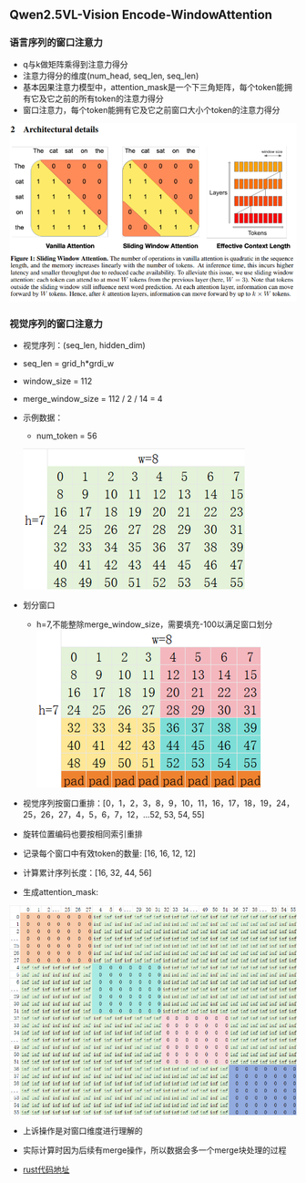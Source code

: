 ## Qwen2.5VL-Vision Encode-WindowAttention

### 语言序列的窗口注意力
* q与k做矩阵乘得到注意力得分
* 注意力得分的维度(num_head, seq_len, seq_len)
* 基本因果注意力模型中，attention_mask是一个下三角矩阵，每个token能拥有它及它之前的所有token的注意力得分
* 窗口注意力，每个token能拥有它及它之前窗口大小个token的注意力得分

![window_attention](../images/window_attention_llm.png)

### 视觉序列的窗口注意力
* 视觉序列：(seq_len, hidden_dim)
* seq_len = grid_h*grdi_w
* window_size = 112
* merge_window_size = 112 / 2 / 14 = 4

* 示例数据：
    * num_token = 56

    ![image_token](../images/image_tokens.png)

* 划分窗口
    * h=7,不能整除merge_window_size，需要填充-100以满足窗口划分
![image_window](../images/window_attention_image.png)

* 视觉序列按窗口重排：[0，1，2，3，8，9，10，11，16，17，18，19，24，25，26，27，4，5，6，7，12，...52, 53, 54, 55]
* 旋转位置编码也要按相同索引重排
* 记录每个窗口中有效token的数量: [16, 16, 12, 12]
* 计算累计序列长度：[16, 32, 44, 56]
* 生成attention_mask: 

![window_attention_mask](../images/window_attention_mask.png)


* 上诉操作是对窗口维度进行理解的
* 实际计算时因为后续有merge操作，所以数据会多一个merge块处理的过程

* [rust代码地址](https://github.com/jhqxxx/learn_qwen2_5_vl/blob/main/src/qwen2_5_vl/vision_model.rs)